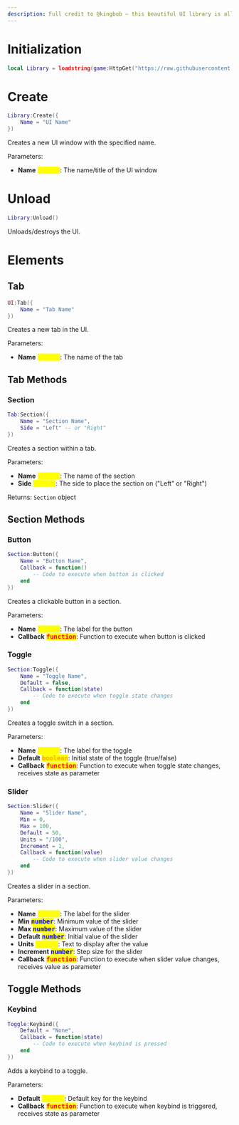 ```yaml
---
description: Full credit to @kingbob — this beautiful UI library is all his work.
---
```


# Initialization

```lua
local Library = loadstring(game:HttpGet("https://raw.githubusercontent.com/DCHARLESAKAMRGREEN/Severe-Luas/refs/heads/main/Severe%20UI%20Library.lua"))()
```

# Create
```lua
Library:Create({
    Name = "UI Name"
})
```
Creates a new UI window with the specified name.

Parameters:
- **Name** <kbd><mark style="color:yellow;">**string**</mark></kbd>: The name/title of the UI window

# Unload
```lua
Library:Unload()
```
Unloads/destroys the UI.


# Elements

## Tab
```lua
UI:Tab({
    Name = "Tab Name"
})
```
Creates a new tab in the UI.

Parameters:
- **Name** <kbd><mark style="color:yellow;">**string**</mark></kbd>: The name of the tab

## Tab Methods

### Section
```lua
Tab:Section({
    Name = "Section Name",
    Side = "Left" -- or "Right"
})
```
Creates a section within a tab.

Parameters:
- **Name** <kbd><mark style="color:yellow;">**string**</mark></kbd>: The name of the section
- **Side** <kbd><mark style="color:yellow;">**string**</mark></kbd>: The side to place the section on ("Left" or "Right")

Returns: `Section` object

## Section Methods

### Button
```lua
Section:Button({
    Name = "Button Name",
    Callback = function()
        -- Code to execute when button is clicked
    end
})
```
Creates a clickable button in a section.

Parameters:
- **Name** <kbd><mark style="color:yellow;">**string**</mark></kbd>: The label for the button
- **Callback** <kbd><mark style="color:red;">**function**<mark style="color:red;"></kbd>: Function to execute when button is clicked

### Toggle
```lua
Section:Toggle({
    Name = "Toggle Name",
    Default = false,
    Callback = function(state)
        -- Code to execute when toggle state changes
    end
})
```
Creates a toggle switch in a section.

Parameters:
- **Name** <kbd><mark style="color:yellow;">**string**</mark></kbd>: The label for the toggle
- **Default** <kbd><mark style="color:orange;">**boolean**<mark style="color:orange;"></kbd>: Initial state of the toggle (true/false)
- **Callback** <kbd><mark style="color:red;">**function**<mark style="color:red;"></kbd>: Function to execute when toggle state changes, receives state as parameter

### Slider
```lua
Section:Slider({
    Name = "Slider Name",
    Min = 0,
    Max = 100,
    Default = 50,
    Units = "/100",
    Increment = 1,
    Callback = function(value)
        -- Code to execute when slider value changes
    end
})
```
Creates a slider in a section.

Parameters:
- **Name** <kbd><mark style="color:yellow;">**string**</mark></kbd>: The label for the slider
- **Min** <kbd><mark style="color:blue;">**number**</mark></kbd>: Minimum value of the slider
- **Max** <kbd><mark style="color:blue;">**number**</mark></kbd>: Maximum value of the slider
- **Default** <kbd><mark style="color:blue;">**number**</mark></kbd>: Initial value of the slider
- **Units** <kbd><mark style="color:yellow;">**string**</mark></kbd>: Text to display after the value
- **Increment** <kbd><mark style="color:blue;">**number**</mark></kbd>: Step size for the slider
- **Callback** <kbd><mark style="color:red;">**function**<mark style="color:red;"></kbd>: Function to execute when slider value changes, receives value as parameter

## Toggle Methods

### Keybind
```lua
Toggle:Keybind({
    Default = "None",
    Callback = function(state)
        -- Code to execute when keybind is pressed
    end
})
```
Adds a keybind to a toggle.

Parameters:
- **Default** <kbd><mark style="color:yellow;">**string**</mark></kbd>: Default key for the keybind
- **Callback** <kbd><mark style="color:red;">**function**<mark style="color:red;"></kbd>: Function to execute when keybind is triggered, receives state as parameter